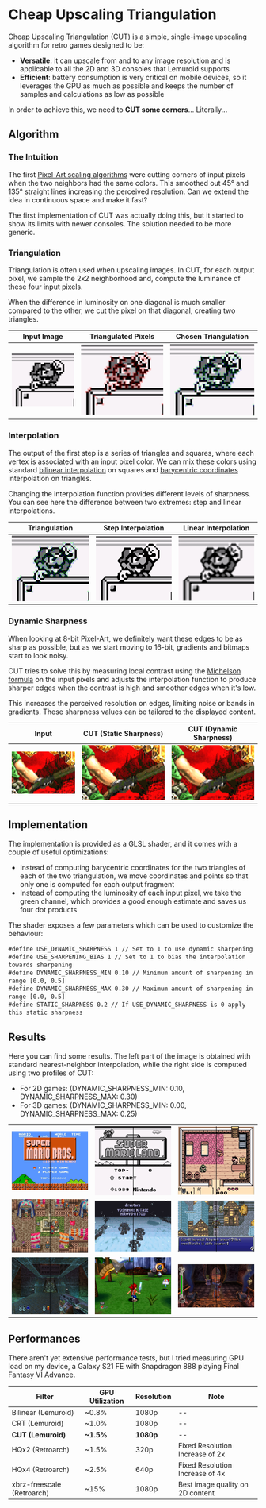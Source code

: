 # Cheap Upscaling Triangulation

Cheap Upscaling Triangulation (CUT) is a simple, single-image upscaling algorithm for retro games designed to be:

* **Versatile**: it can upscale from and to any image resolution and is applicable to all the 2D and 3D consoles that Lemuroid supports
* **Efficient**: battery consumption is very critical on mobile devices, so it leverages the GPU as much as possible and keeps the number of samples and calculations as low as possible

In order to achieve this, we need to **CUT some corners**... Literally...

## Algorithm

### The Intuition

The first [Pixel-Art scaling algorithms](https://en.wikipedia.org/wiki/Pixel-art_scaling_algorithms) were cutting corners of input pixels when the two neighbors had the same colors. This smoothed out 45° and 135° straight lines increasing the perceived resolution. Can we extend the idea in continuous space and make it fast?

The first implementation of CUT was actually doing this, but it started to show its limits with newer consoles. The solution needed to be more generic.

### Triangulation

Triangulation is often used when upscaling images. In CUT, for each output pixel, we sample the 2x2 neighborhood and, compute the luminance of these four input pixels.

When the difference in luminosity on one diagonal is much smaller compared to the other, we cut the pixel on that diagonal, creating two triangles.

|Input Image|Triangulated Pixels|Chosen Triangulation|
|---|---|---|
![](images/algorithm/nearest/step1.jpg) | ![](images/algorithm/nearest/step2.jpg) | ![](images/algorithm/nearest/step3.jpg)

### Interpolation

The output of the first step is a series of triangles and squares, where each vertex is associated with an input pixel color. We can mix these colors using standard [bilinear interpolation](https://en.wikipedia.org/wiki/Bilinear_interpolation) on squares and [barycentric coordinates](https://en.wikipedia.org/wiki/Barycentric_coordinate_system) interpolation on triangles.

Changing the interpolation function provides different levels of sharpness. You can see here the difference between two extremes: step and linear interpolations.

|Triangulation|Step Interpolation|Linear Interpolation|
|---|---|---|
![](images/algorithm/nearest/step4.jpg) | ![](images/algorithm/nearest/step5.jpg) | ![](images/algorithm/nearest/step6.jpg)

### Dynamic Sharpness

When looking at 8-bit Pixel-Art, we definitely want these edges to be as sharp as possible, but as we start moving to 16-bit, gradients and bitmaps start to look noisy.

CUT tries to solve this by measuring local contrast using the [Michelson formula](https://en.wikipedia.org/wiki/Contrast_(vision)#Michelson_contrast) on the input pixels and adjusts the interpolation function to produce sharper edges when the contrast is high and smoother edges when it's low.

This increases the perceived resolution on edges, limiting noise or bands in gradients. These sharpness values can be tailored to the displayed content.

|Input|CUT (Static Sharpness)|CUT (Dynamic Sharpness)|
|---|---|---|
![](images/algorithm/dynamic/step1-nearest.jpg) | ![](images/algorithm/dynamic/step2-sharp.jpg) | ![](images/algorithm/dynamic/step3.jpg)

## Implementation

The implementation is provided as a GLSL shader, and it comes with a couple of useful optimizations:
* Instead of computing barycentric coordinates for the two triangles of each of the two triangulation, we move coordinates and points so that only one is computed for each output fragment
* Instead of computing the luminosity of each input pixel, we take the green channel, which provides a good enough estimate and saves us four dot products

The shader exposes a few parameters which can be used to customize the behaviour:

```
#define USE_DYNAMIC_SHARPNESS 1 // Set to 1 to use dynamic sharpening
#define USE_SHARPENING_BIAS 1 // Set to 1 to bias the interpolation towards sharpening
#define DYNAMIC_SHARPNESS_MIN 0.10 // Minimum amount of sharpening in range [0.0, 0.5]
#define DYNAMIC_SHARPNESS_MAX 0.30 // Maximum amount of sharpening in range [0.0, 0.5]
#define STATIC_SHARPNESS 0.2 // If USE_DYNAMIC_SHARPNESS is 0 apply this static sharpness
```

## Results

Here you can find some results. The left part of the image is obtained with standard nearest-neighbor interpolation, while the right side is computed using two profiles of CUT:
* For 2D games: (DYNAMIC_SHARPNESS_MIN: 0.10, DYNAMIC_SHARPNESS_MAX: 0.30)
* For 3D games: (DYNAMIC_SHARPNESS_MIN: 0.00, DYNAMIC_SHARPNESS_MAX: 0.25)

||||
|---|---|---|
![](images/final/example1.jpg) | ![](images/final/example2.jpg) | ![](images/final/example3.jpg)
![](images/final/example4.jpg) | ![](images/final/example5.jpg) | ![](images/final/example6.jpg)
![](images/final/example7.jpg) | ![](images/final/example8.jpg) | ![](images/final/example9.jpg)

## Performances

There aren't yet extensive performance tests, but I tried measuring GPU load on my device, a Galaxy S21 FE with Snapdragon 888 playing Final Fantasy VI Advance.

|Filter|GPU Utilization|Resolution|Note
|---|---|---|---|
Bilinear (Lemuroid) | ~0.8% | 1080p | --
CRT (Lemuroid) | ~1.0% | 1080p | --
**CUT (Lemuroid)** | **~1.5%** | **1080p** | --
HQx2 (Retroarch) | ~1.5% | 320p | Fixed Resolution Increase of 2x
HQx4 (Retroarch) | ~2.5% | 640p | Fixed Resolution Increase of 4x
xbrz-freescale (Retroarch) | ~15% | 1080p | Best image quality on 2D content
